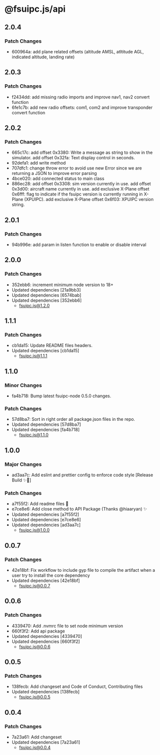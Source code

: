# @fsuipc.js/api

## 2.0.4

### Patch Changes

- 600964a: add plane related offsets (altitude AMSL, atltitude AGL, indicated altitude, landing rate)

## 2.0.3

### Patch Changes

- f2434dd: add missing radio imports and improve nav1, nav2 convert function
- 6fe1c7b: add new radio offsets: com1, com2 and improve transponder convert function

## 2.0.2

### Patch Changes

- 665c17c: add offset 0x3380: Write a message as string to show in the simulator.
  add offset 0x32fa: Text display control in seconds.
- 92defa1: add write method
- 707dfc1: change throw error to avoid use new Error since we are returning a JSON to improve error parsing
- 4bce020: add connected status to main class
- 886ec28: add offset 0x3308: sim version currently in use.
  add offset 0x3d00: aircraft name currently in use.
  add exclusive X-Plane offset 0x6fff: flag to indicate if the fsuipc version is currently running in X-Plane (XPUIPC).
  add exclusive X-Plane offset 0x6f03: XPUIPC version string.

## 2.0.1

### Patch Changes

- 94b996e: add param in listen function to enable or disable interval

## 2.0.0

### Patch Changes

- 352ebb6: increment minimum node version to 18+
- Updated dependencies [21a9bb3]
- Updated dependencies [6574bab]
- Updated dependencies [352ebb6]
  - fsuipc.js@1.2.0

## 1.1.1

### Patch Changes

- cb1da15: Update README files headers.
- Updated dependencies [cb1da15]
  - fsuipc.js@1.1.1

## 1.1.0

### Minor Changes

- fa4b718: Bump latest fsuipc-node 0.5.0 changes.

### Patch Changes

- 57d8ba7: Sort in right order all package.json files in the repo.
- Updated dependencies [57d8ba7]
- Updated dependencies [fa4b718]
  - fsuipc.js@1.1.0

## 1.0.0

### Major Changes

- ad3aa7c: Add eslint and prettier config to enforce code style [Release Build ✨🚀]

### Patch Changes

- a7f55f2: Add readme files 📝
- e7ce8e6: Add close method to API Package (Thanks @hiaaryan) ✨
- Updated dependencies [a7f55f2]
- Updated dependencies [e7ce8e6]
- Updated dependencies [ad3aa7c]
  - fsuipc.js@1.0.0

## 0.0.7

### Patch Changes

- 42e18bf: Fix workflow to include gyp file to compile the artifact when a user try to install the core dependency
- Updated dependencies [42e18bf]
  - fsuipc.js@0.0.7

## 0.0.6

### Patch Changes

- 4339470: Add .nvmrc file to set node minimum version
- 660f3f2: Add api package
- Updated dependencies [4339470]
- Updated dependencies [660f3f2]
  - fsuipc.js@0.0.6

## 0.0.5

### Patch Changes

- 138fecb: Add changeset and Code of Conduct, Contributing files
- Updated dependencies [138fecb]
  - fsuipc.js@0.0.5

## 0.0.4

### Patch Changes

- 7a23a61: Add changeset
- Updated dependencies [7a23a61]
  - fsuipc.js@0.0.4

